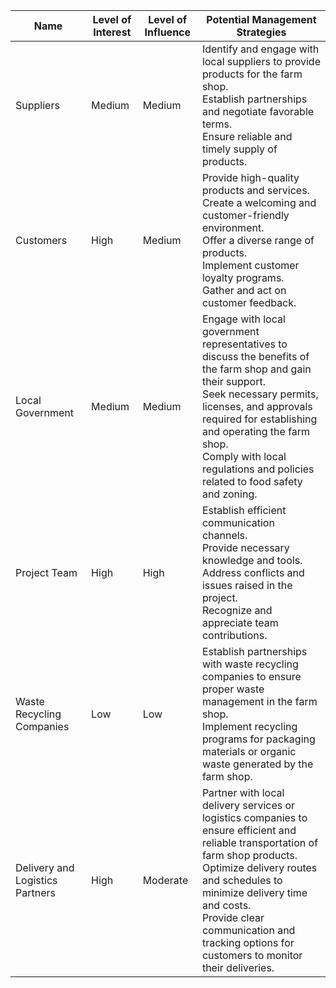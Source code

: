 | Name                      | Level of Interest | Level of Influence | Potential Management Strategies                                                                                                                                   |
|---------------------------|-------------------|--------------------|-----------------------------------------------------------------------------------------------------------------------------------------------------------------|
| Suppliers                 | Medium            | Medium             | Identify and engage with local suppliers to provide products for the farm shop.<br>Establish partnerships and negotiate favorable terms.<br>Ensure reliable and timely supply of products.                           |
| Customers                 | High              | Medium             | Provide high-quality products and services.<br>Create a welcoming and customer-friendly environment.<br>Offer a diverse range of products.<br>Implement customer loyalty programs.<br>Gather and act on customer feedback. |
| Local Government          | Medium            | Medium             | Engage with local government representatives to discuss the benefits of the farm shop and gain their support.<br>Seek necessary permits, licenses, and approvals required for establishing and operating the farm shop.<br>Comply with local regulations and policies related to food safety and zoning. |
| Project Team              | High              | High               | Establish efficient communication channels.<br>Provide necessary knowledge and tools.<br>Address conflicts and issues raised in the project.<br>Recognize and appreciate team contributions.                     |
| Waste Recycling Companies | Low               | Low                | Establish partnerships with waste recycling companies to ensure proper waste management in the farm shop.<br>Implement recycling programs for packaging materials or organic waste generated by the farm shop. |
| Delivery and Logistics Partners | High        | Moderate           | Partner with local delivery services or logistics companies to ensure efficient and reliable transportation of farm shop products.<br>Optimize delivery routes and schedules to minimize delivery time and costs.<br>Provide clear communication and tracking options for customers to monitor their deliveries. |
